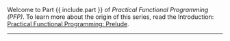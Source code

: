 Welcome to Part {{ include.part }} of _Practical Functional Programming (PFP)_. To learn more about the origin of this series, read the Introduction: [Practical Functional Programming: Prelude][blog-pfp-0].

---

[blog-pfp-0]: /blog/practical-functional-programming
